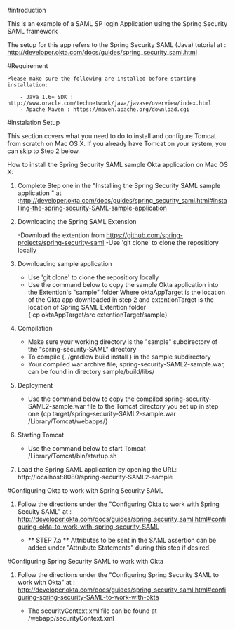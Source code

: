 #introduction 

This is an example of a SAML SP login Application using the Spring Security SAML framework 

The setup for this app refers to the Spring Security SAML (Java) tutorial at : http://developer.okta.com/docs/guides/spring_security_saml.html


#Requirement 

	Please make sure the following are installed before starting installation: 

		- Java 1.6+ SDK : http://www.oracle.com/technetwork/java/javase/overview/index.html
		- Apache Maven : https://maven.apache.org/download.cgi

#Instalation Setup

This section covers what you need to do to install and configure Tomcat from scratch on Mac OS X. If you already have Tomcat on your system, you can skip to Step 2 below.

How to install the Spring Security SAML sample Okta application on Mac OS X:

1. Complete Step one in the "Installing the Spring Security SAML sample application " at  
	:http://developer.okta.com/docs/guides/spring_security_saml.html#installing-the-spring-security-SAML-sample-application

2. Downloading the Spring SAML Extension
	
	-Download the extention from  https://github.com/spring-projects/spring-security-saml
	-Use 'git clone' to clone the repositiory locally

3. Downloading sample application 
	
	- Use 'git clone' to clone the repositiory locally
	- Use the command below to copy the sample Okta application into the Extention's "sample" folder
		Where oktaAppTarget is the location of the Okta app downloaded in step 2 and extentionTarget is the location of Spring SAML Extention folder  
		{ cp oktaAppTarget/src extentionTarget/sample} 

		
4. Compilation 
	
	- Make sure your working directory is the "sample" subdirectory of the "spring-security-SAML" directory 
	- To compile {../gradlew build install } in the sample subdirectory
	- Your compiled war archive file, spring-security-SAML2-sample.war, can be found in directory sample/build/libs/

5. Deployment
	
	- Use the command below to copy the compiled spring-security-SAML2-sample.war file to the Tomcat directory you set up in step one
		{cp target/spring-security-SAML2-sample.war /Library/Tomcat/webapps/}

6. Starting Tomcat
	
	- Use the command below to start Tomcat
		/Library/Tomcat/bin/startup.sh

7. Load the Spring SAML application by opening the URL: http://localhost:8080/spring-security-SAML2-sample
	


#Configuring Okta to work with Spring Security SAML

1.	Follow the directions under the "Configuring Okta to work with Spring Secuity SAML" at
	: http://developer.okta.com/docs/guides/spring_security_saml.html#configuring-okta-to-work-with-spring-security-SAML

	- ** STEP 7.a ** Attributes to be sent in the SAML assertion can be added under "Attrubute Statements" during this step if desired. 


#Configuring Spring Security SAML to work with Okta

1. Follow the directions under the "Configuring Spring Security SAML to work with Okta" at
	: http://developer.okta.com/docs/guides/spring_security_saml.html#configuring-spring-security-SAML-to-work-with-okta 

	- The securityContext.xml file can be found at /webapp/securityContext.xml
 